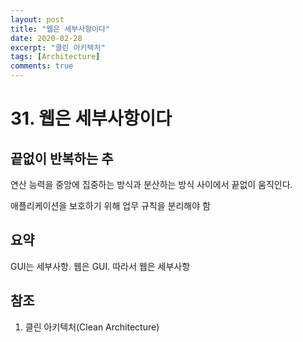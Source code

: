 ```yaml
---
layout: post
title: "웹은 세부사항이다"
date: 2020-02-28
excerpt: "클린 아키텍처"
tags: [Architecture]
comments: true
---
```


# 31. 웹은 세부사항이다

## 끝없이 반복하는 추

연산 능력을 중앙에 집중하는 방식과 분산하는 방식 사이에서 끝없이 움직인다.

애플리케이션을 보호하기 위해 업무 규칙을 분리해야 함

## 요약

GUI는 세부사항. 웹은 GUI. 따라서 웹은 세부사항

## 참조

1. 클린 아키텍처(Clean Architecture)

